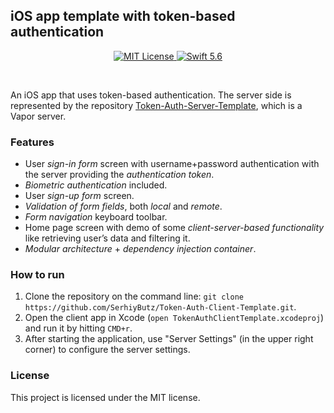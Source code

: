 ## iOS app template with token-based authentication

<p align="center">
    <a href="LICENSE">
        <img src="https://img.shields.io/badge/license-MIT-brightgreen.svg" alt="MIT License">
    </a>
    <a href="https://swift.org">
        <img src="https://img.shields.io/badge/swift-5.6-brightgreen.svg" alt="Swift 5.6">
    </a>
</p>

<br/>

An iOS app that uses token-based authentication. The server side is represented by the repository [Token-Auth-Server-Template](https://github.com/serhiybutz/Token-Auth-Server-Template.git), which is a Vapor server.

### Features

- User *sign-in form* screen with username+password authentication with the server providing the *authentication token*.
- *Biometric authentication* included.
- User *sign-up form* screen.
- *Validation of form fields*, both *local* and *remote*.
- *Form navigation* keyboard toolbar.
- Home page screen with demo of some *client-server-based functionality* like retrieving user’s data and filtering it.
- *Modular architecture* + *dependency injection container*.

### How to run

1. Clone the repository on the command line: `git clone https://github.com/SerhiyButz/Token-Auth-Client-Template.git`.
2. Open the client app in Xcode (`open TokenAuthClientTemplate.xcodeproj`) and run it by hitting `CMD+r`.
3. After starting the application, use "Server Settings" (in the upper right corner) to configure the server settings.

### License

This project is licensed under the MIT license.
